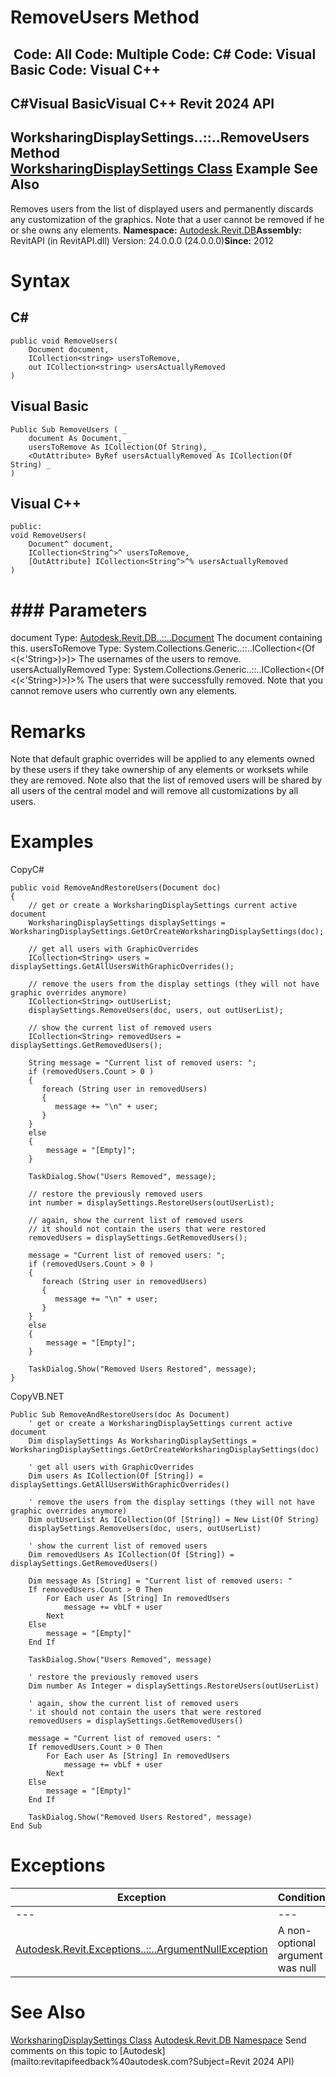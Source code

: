 # RemoveUsers Method

﻿
 Code: All Code: Multiple Code: C# Code: Visual Basic Code: Visual C++   
---  
C#Visual BasicVisual C++
Revit 2024 API  
---  
WorksharingDisplaySettings..::..RemoveUsers Method   
[WorksharingDisplaySettings Class](ec25e291-6582-7e8c-f273-efc0c391bcc4.md "WorksharingDisplaySettings Class") Example See Also  
---  
Removes users from the list of displayed users and permanently discards any customization of the graphics. Note that a user cannot be removed if he or she owns any elements. 
**Namespace:** [Autodesk.Revit.DB](87546ba7-461b-c646-cbb1-2cb8f5bff8b2.md "Autodesk.Revit.DB Namespace")**Assembly:** RevitAPI (in RevitAPI.dll) Version: 24.0.0.0 (24.0.0.0)**Since:** 2012 
# Syntax
C#  
---  
```text
public void RemoveUsers(
	Document document,
	ICollection<string> usersToRemove,
	out ICollection<string> usersActuallyRemoved
)
```
  
Visual Basic  
---  
```text
Public Sub RemoveUsers ( _
	document As Document, _
	usersToRemove As ICollection(Of String), _
	<OutAttribute> ByRef usersActuallyRemoved As ICollection(Of String) _
)
```
  
Visual C++  
---  
```text
public:
void RemoveUsers(
	Document^ document, 
	ICollection<String^>^ usersToRemove, 
	[OutAttribute] ICollection<String^>^% usersActuallyRemoved
)
```
  
# ### Parameters
document
    Type: [Autodesk.Revit.DB..::..Document](db03274b-a107-aa32-9034-f3e0df4bb1ec.md "Document Class") The document containing this. 
usersToRemove
    Type: System.Collections.Generic..::..ICollection<(Of <(<'String>)>)> The usernames of the users to remove. 
usersActuallyRemoved
    Type: System.Collections.Generic..::..ICollection<(Of <(<'String>)>)>% The users that were successfully removed. Note that you cannot remove users who currently own any elements. 
# Remarks
Note that default graphic overrides will be applied to any elements owned by these users if they take ownership of any elements or worksets while they are removed. Note also that the list of removed users will be shared by all users of the central model and will remove all customizations by all users. 
# Examples
CopyC#
```text
public void RemoveAndRestoreUsers(Document doc)
{
    // get or create a WorksharingDisplaySettings current active document
    WorksharingDisplaySettings displaySettings = WorksharingDisplaySettings.GetOrCreateWorksharingDisplaySettings(doc);

    // get all users with GraphicOverrides
    ICollection<String> users = displaySettings.GetAllUsersWithGraphicOverrides();

    // remove the users from the display settings (they will not have graphic overrides anymore)
    ICollection<String> outUserList;
    displaySettings.RemoveUsers(doc, users, out outUserList);

    // show the current list of removed users
    ICollection<String> removedUsers = displaySettings.GetRemovedUsers();

    String message = "Current list of removed users: ";
    if (removedUsers.Count > 0 )
    {
       foreach (String user in removedUsers)
       {
          message += "\n" + user;
       }
    }
    else
    {
        message = "[Empty]";
    }

    TaskDialog.Show("Users Removed", message);

    // restore the previously removed users
    int number = displaySettings.RestoreUsers(outUserList);

    // again, show the current list of removed users
    // it should not contain the users that were restored
    removedUsers = displaySettings.GetRemovedUsers();

    message = "Current list of removed users: ";
    if (removedUsers.Count > 0 )
    {
       foreach (String user in removedUsers)
       {
          message += "\n" + user;
       }
    }
    else
    {
        message = "[Empty]";
    }

    TaskDialog.Show("Removed Users Restored", message);
}
```

CopyVB.NET
```text
Public Sub RemoveAndRestoreUsers(doc As Document)
    ' get or create a WorksharingDisplaySettings current active document
    Dim displaySettings As WorksharingDisplaySettings = WorksharingDisplaySettings.GetOrCreateWorksharingDisplaySettings(doc)

    ' get all users with GraphicOverrides
    Dim users As ICollection(Of [String]) = displaySettings.GetAllUsersWithGraphicOverrides()

    ' remove the users from the display settings (they will not have graphic overrides anymore)
    Dim outUserList As ICollection(Of [String]) = New List(Of String)
    displaySettings.RemoveUsers(doc, users, outUserList)

    ' show the current list of removed users
    Dim removedUsers As ICollection(Of [String]) = displaySettings.GetRemovedUsers()

    Dim message As [String] = "Current list of removed users: "
    If removedUsers.Count > 0 Then
        For Each user As [String] In removedUsers
            message += vbLf + user
        Next
    Else
        message = "[Empty]"
    End If

    TaskDialog.Show("Users Removed", message)

    ' restore the previously removed users
    Dim number As Integer = displaySettings.RestoreUsers(outUserList)

    ' again, show the current list of removed users
    ' it should not contain the users that were restored
    removedUsers = displaySettings.GetRemovedUsers()

    message = "Current list of removed users: "
    If removedUsers.Count > 0 Then
        For Each user As [String] In removedUsers
            message += vbLf + user
        Next
    Else
        message = "[Empty]"
    End If

    TaskDialog.Show("Removed Users Restored", message)
End Sub
```

# Exceptions
| Exception | Condition |
| --- | --- |
| --- | --- |
| [Autodesk.Revit.Exceptions..::..ArgumentNullException](631e1424-60f4-929b-4e52-dda9dcd26316.md "ArgumentNullException Class") | A non-optional argument was null |

# See Also
[WorksharingDisplaySettings Class](ec25e291-6582-7e8c-f273-efc0c391bcc4.md "WorksharingDisplaySettings Class")
[Autodesk.Revit.DB Namespace](87546ba7-461b-c646-cbb1-2cb8f5bff8b2.md "Autodesk.Revit.DB Namespace")
Send comments on this topic to [Autodesk](mailto:revitapifeedback%40autodesk.com?Subject=Revit 2024 API)